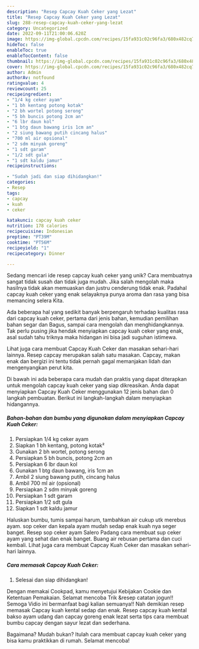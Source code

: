 ```yaml
---
description: "Resep Capcay Kuah Ceker yang Lezat"
title: "Resep Capcay Kuah Ceker yang Lezat"
slug: 288-resep-capcay-kuah-ceker-yang-lezat
category: Uncategorized
date: 2022-09-11T21:00:06.620Z
image: https://img-global.cpcdn.com/recipes/15fa931c02c96fa3/680x482cq70/capcay-kuah-ceker-foto-resep-utama.jpg
hideToc: false
enableToc: true
enableTocContent: false
thumbnail: https://img-global.cpcdn.com/recipes/15fa931c02c96fa3/680x482cq70/capcay-kuah-ceker-foto-resep-utama.jpg
cover: https://img-global.cpcdn.com/recipes/15fa931c02c96fa3/680x482cq70/capcay-kuah-ceker-foto-resep-utama.jpg
author: Admin
authorAv: notfound
ratingvalue: 4
reviewcount: 25
recipeingredient:
- "1/4 kg ceker ayam"
- "1 bh kentang potong kotak"
- "2 bh wortel potong serong"
- "5 bh buncis potong 2cm an"
- "6 lbr daun kol"
- "1 btg daun bawang iris 1cm an"
- "2 siung bawang putih cincang halus"
- "700 ml air opsional"
- "2 sdm minyak goreng"
- "1 sdt garam"
- "1/2 sdt gula"
- "1 sdt kaldu jamur"
recipeinstructions:

- "Sudah jadi dan siap dihidangkan!"
categories:
- Resep
tags:
- capcay
- kuah
- ceker

katakunci: capcay kuah ceker 
nutrition: 178 calories
recipecuisine: Indonesian
preptime: "PT39M"
cooktime: "PT56M"
recipeyield: "1"
recipecategory: Dinner

---
```





Sedang mencari ide resep capcay kuah ceker yang unik? Cara membuatnya sangat tidak susah dan tidak juga mudah. Jika salah mengolah maka hasilnya tidak akan memuaskan dan justru cenderung tidak enak. Padahal capcay kuah ceker yang enak selayaknya punya aroma dan rasa yang bisa memancing selera Kita.





Ada beberapa hal yang sedikit banyak berpengaruh terhadap kualitas rasa dari capcay kuah ceker, pertama dari jenis bahan, kemudian pemilihan bahan segar dan Bagus, sampai cara mengolah dan menghidangkannya. Tak perlu pusing jika hendak menyiapkan capcay kuah ceker yang enak,      asal sudah tahu triknya maka hidangan ini bisa jadi suguhan istimewa.














Lihat juga cara membuat Capcay Kuah Ceker dan masakan sehari-hari lainnya. Resep capcay merupakan salah satu masakan. Capcay, makan enak dan bergizi ini tentu tidak pernah gagal memanjakan lidah dan mengenyangkan perut kita.






Di bawah ini ada beberapa cara mudah dan praktis yang dapat diterapkan untuk mengolah capcay kuah ceker yang siap dikreasikan. Anda dapat menyiapkan Capcay Kuah Ceker menggunakan 12 jenis bahan dan 0 langkah pembuatan. Berikut ini langkah-langkah dalam menyiapkan hidangannya.

<!--inarticleads1-->

##### Bahan-bahan dan bumbu yang digunakan dalam menyiapkan Capcay Kuah Ceker:

1. Persiapkan 1/4 kg ceker ayam
1. Siapkan 1 bh kentang, potong kotak²
1. Gunakan 2 bh wortel, potong serong
1. Persiapkan 5 bh buncis, potong 2cm an
1. Persiapkan 6 lbr daun kol
1. Gunakan 1 btg daun bawang, iris 1cm an
1. Ambil 2 siung bawang putih, cincang halus
1. Ambil 700 ml air (opsional)
1. Persiapkan 2 sdm minyak goreng
1. Persiapkan 1 sdt garam
1. Persiapkan 1/2 sdt gula
1. Siapkan 1 sdt kaldu jamur


Haluskan bumbu, tumis sampai harum, tambahkan air cukup utk merebus ayam. sop ceker dan kepala ayam mudah sedap enak kuah nya seger banget. Resep sop ceker ayam Salero Padang cara membuat sup ceker ayam yang sehat dan enak banget. Buang air rebusan pertama dan cuci kembali. Lihat juga cara membuat Capcay Kuah Ceker dan masakan sehari-hari lainnya. 

<!--inarticleads2-->

##### Cara memasak Capcay Kuah Ceker:


1. Selesai dan siap dihidangkan!

Dengan memakai Cookpad, kamu menyetujui Kebijakan Cookie dan Ketentuan Pemakaian. Selamat mencoba Trik &amp;resep catatan jogun!! Semoga Vidio ini bermanfaat bagi kalian semuanya!! Nah demikian resep memasak Capcay kuah kental sedap dan enak. Resep capcay kuah kental bakso ayam udang dan capcay goreng enak lezat serta tips cara membuat bumbu capcay dengan sayur lezat dan sederhana. 

Bagaimana? Mudah bukan? Itulah cara membuat capcay kuah ceker yang bisa kamu praktikkan di rumah. Selamat mencoba!
